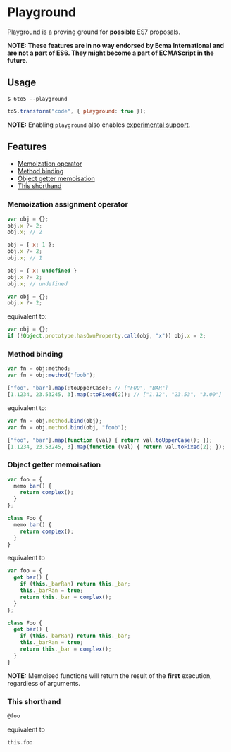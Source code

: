 # Playground

Playground is a proving ground for **possible** ES7 proposals.

**NOTE: These features are in no way endorsed by Ecma International and are not a part of ES6. They might become a part of ECMAScript in the future.**

## Usage

    $ 6to5 --playground

```javascript
to5.transform("code", { playground: true });
```

**NOTE:** Enabling `playground` also enables [experimental support](usage.md#experimental).

## Features

 * [Memoization operator](#memoization-operator)
 * [Method binding](#method-binding)
 * [Object getter memoisation](#object-getter-memoisation)
 * [This shorthand](#this-shorthand)

### Memoization assignment operator

```javascript
var obj = {};
obj.x ?= 2;
obj.x; // 2

obj = { x: 1 };
obj.x ?= 2;
obj.x; // 1

obj = { x: undefined }
obj.x ?= 2;
obj.x; // undefined
```

```javascript
var obj = {};
obj.x ?= 2;
```

equivalent to:

```javascript
var obj = {};
if (!Object.prototype.hasOwnProperty.call(obj, "x")) obj.x = 2;
```

### Method binding

```javascript
var fn = obj:method;
var fn = obj:method("foob");

["foo", "bar"].map(:toUpperCase); // ["FOO", "BAR"]
[1.1234, 23.53245, 3].map(:toFixed(2)); // ["1.12", "23.53", "3.00"]
```

equivalent to:

```javascript
var fn = obj.method.bind(obj);
var fn = obj.method.bind(obj, "foob");

["foo", "bar"].map(function (val) { return val.toUpperCase(); });
[1.1234, 23.53245, 3].map(function (val) { return val.toFixed(2); });
```

### Object getter memoisation

```javascript
var foo = {
  memo bar() {
    return complex();
  }
};

class Foo {
  memo bar() {
    return complex();
  }
}
```

equivalent to

```javascript
var foo = {
  get bar() {
    if (this._barRan) return this._bar;
    this._barRan = true;
    return this._bar = complex();
  }
};

class Foo {
  get bar() {
    if (this._barRan) return this._bar;
    this._barRan = true;
    return this._bar = complex();
  }
}
```

**NOTE:** Memoised functions will return the result of the **first** execution, regardless of arguments.

### This shorthand

```javascript
@foo
```

equivalent to

```javascirpt
this.foo
```
